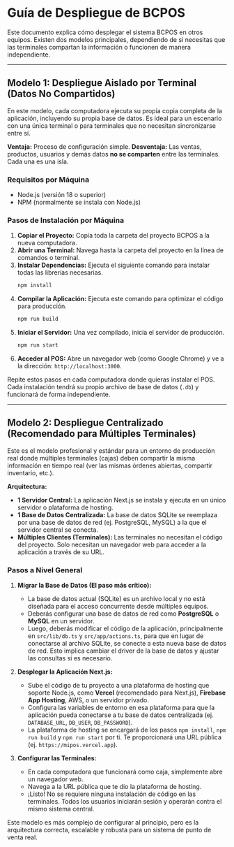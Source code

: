 
# Guía de Despliegue de BCPOS

Este documento explica cómo desplegar el sistema BCPOS en otros equipos. Existen dos modelos principales, dependiendo de si necesitas que las terminales compartan la información o funcionen de manera independiente.

---

## Modelo 1: Despliegue Aislado por Terminal (Datos No Compartidos)

En este modelo, cada computadora ejecuta su propia copia completa de la aplicación, incluyendo su propia base de datos. Es ideal para un escenario con una única terminal o para terminales que no necesitan sincronizarse entre sí.

**Ventaja:** Proceso de configuración simple.
**Desventaja:** Las ventas, productos, usuarios y demás datos **no se comparten** entre las terminales. Cada una es una isla.

### Requisitos por Máquina

*   Node.js (versión 18 o superior)
*   NPM (normalmente se instala con Node.js)

### Pasos de Instalación por Máquina

1.  **Copiar el Proyecto:** Copia toda la carpeta del proyecto BCPOS a la nueva computadora.
2.  **Abrir una Terminal:** Navega hasta la carpeta del proyecto en la línea de comandos o terminal.
3.  **Instalar Dependencias:** Ejecuta el siguiente comando para instalar todas las librerías necesarias.
    ```bash
    npm install
    ```
4.  **Compilar la Aplicación:** Ejecuta este comando para optimizar el código para producción.
    ```bash
    npm run build
    ```
5.  **Iniciar el Servidor:** Una vez compilado, inicia el servidor de producción.
    ```bash
    npm run start
    ```
6.  **Acceder al POS:** Abre un navegador web (como Google Chrome) y ve a la dirección: `http://localhost:3000`.

Repite estos pasos en cada computadora donde quieras instalar el POS. Cada instalación tendrá su propio archivo de base de datos (`.db`) y funcionará de forma independiente.

---

## Modelo 2: Despliegue Centralizado (Recomendado para Múltiples Terminales)

Este es el modelo profesional y estándar para un entorno de producción real donde múltiples terminales (cajas) deben compartir la misma información en tiempo real (ver las mismas órdenes abiertas, compartir inventario, etc.).

**Arquitectura:**
*   **1 Servidor Central:** La aplicación Next.js se instala y ejecuta en un único servidor o plataforma de hosting.
*   **1 Base de Datos Centralizada:** La base de datos SQLite se reemplaza por una base de datos de red (ej. PostgreSQL, MySQL) a la que el servidor central se conecta.
*   **Múltiples Clientes (Terminales):** Las terminales no necesitan el código del proyecto. Solo necesitan un navegador web para acceder a la aplicación a través de su URL.

### Pasos a Nivel General

1.  **Migrar la Base de Datos (El paso más crítico):**
    *   La base de datos actual (SQLite) es un archivo local y no está diseñada para el acceso concurrente desde múltiples equipos.
    *   Deberás configurar una base de datos de red como **PostgreSQL** o **MySQL** en un servidor.
    *   Luego, deberás modificar el código de la aplicación, principalmente en `src/lib/db.ts` y `src/app/actions.ts`, para que en lugar de conectarse al archivo SQLite, se conecte a esta nueva base de datos de red. Esto implica cambiar el driver de la base de datos y ajustar las consultas si es necesario.

2.  **Desplegar la Aplicación Next.js:**
    *   Sube el código de tu proyecto a una plataforma de hosting que soporte Node.js, como **Vercel** (recomendado para Next.js), **Firebase App Hosting**, AWS, o un servidor privado.
    *   Configura las variables de entorno en esa plataforma para que la aplicación pueda conectarse a tu base de datos centralizada (ej. `DATABASE_URL`, `DB_USER`, `DB_PASSWORD`).
    *   La plataforma de hosting se encargará de los pasos `npm install`, `npm run build` y `npm run start` por ti. Te proporcionará una URL pública (ej. `https://mipos.vercel.app`).

3.  **Configurar las Terminales:**
    *   En cada computadora que funcionará como caja, simplemente abre un navegador web.
    *   Navega a la URL pública que te dio la plataforma de hosting.
    *   ¡Listo! No se requiere ninguna instalación de código en las terminales. Todos los usuarios iniciarán sesión y operarán contra el mismo sistema central.

Este modelo es más complejo de configurar al principio, pero es la arquitectura correcta, escalable y robusta para un sistema de punto de venta real.
